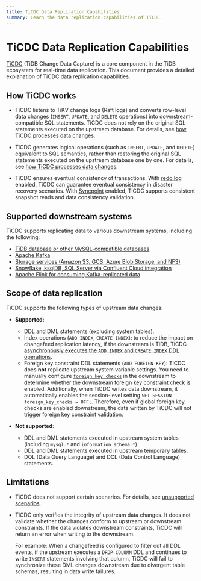 ```yaml
---
title: TiCDC Data Replication Capabilities
summary: Learn the data replication capabilities of TiCDC.
---
```


# TiCDC Data Replication Capabilities

[TiCDC](/ticdc/ticdc-overview.md) (TiDB Change Data Capture) is a core component in the TiDB ecosystem for real-time data replication. This document provides a detailed explanation of TiCDC data replication capabilities.

## How TiCDC works

- TiCDC listens to TiKV change logs (Raft logs) and converts row-level data changes (`INSERT`, `UPDATE`, and `DELETE` operations) into downstream-compatible SQL statements. TiCDC does not rely on the original SQL statements executed on the upstream database. For details, see [how TiCDC processes data changes](/ticdc/ticdc-overview.md#implementation-of-processing-data-changes).

- TiCDC generates logical operations (such as `INSERT`, `UPDATE`, and `DELETE`) equivalent to SQL semantics, rather than restoring the original SQL statements executed on the upstream database one by one. For details, see [how TiCDC processes data changes](/ticdc/ticdc-overview.md#implementation-of-processing-data-changes).

- TiCDC ensures eventual consistency of transactions. With [redo log](/ticdc/ticdc-sink-to-mysql.md#eventually-consistent-replication-in-disaster-scenarios) enabled, TiCDC can guarantee eventual consistency in disaster recovery scenarios. With [Syncpoint](/ticdc/ticdc-upstream-downstream-check.md#enable-syncpoint) enabled, TiCDC supports consistent snapshot reads and data consistency validation.

## Supported downstream systems

TiCDC supports replicating data to various downstream systems, including the following:

- [TiDB database or other MySQL-compatible databases](/ticdc/ticdc-sink-to-mysql.md)
- [Apache Kafka](/ticdc/ticdc-sink-to-kafka.md)
- [Storage services (Amazon S3, GCS, Azure Blob Storage, and NFS)](/ticdc/ticdc-sink-to-cloud-storage.md)
- [Snowflake, ksqlDB, SQL Server via Confluent Cloud integration](/ticdc/integrate-confluent-using-ticdc.md)
- [Apache Flink for consuming Kafka-replicated data](/replicate-data-to-kafka.md)

## Scope of data replication

TiCDC supports the following types of upstream data changes:

+ **Supported:**

    - DDL and DML statements (excluding system tables).
    - Index operations (`ADD INDEX`, `CREATE INDEX`): to reduce the impact on changefeed replication latency, if the downstream is TiDB, TiCDC [asynchronously executes the `ADD INDEX` and `CREATE INDEX` DDL operations](/ticdc/ticdc-ddl.md#asynchronous-execution-of-add-index-and-create-index-ddls).
    - Foreign key constraint DDL statements (`ADD FOREIGN KEY`): TiCDC does **not** replicate upstream system variable settings. You need to manually configure [`foreign_key_checks`](/system-variables.md#foreign_key_checks) in the downstream to determine whether the downstream foreign key constraint check is enabled. Additionally, when TiCDC writes data downstream, it automatically enables the session-level setting `SET SESSION foreign_key_checks = OFF;`. Therefore, even if global foreign key checks are enabled downstream, the data written by TiCDC will not trigger foreign key constraint validation.

+ **Not supported**:

    - DDL and DML statements executed in upstream system tables (including `mysql.*` and `information_schema.*`).
    - DDL and DML statements executed in upstream temporary tables.
    - DQL (Data Query Language) and DCL (Data Control Language) statements.

## Limitations

- TiCDC does not support certain scenarios. For details, see [unsupported scenarios](/ticdc/ticdc-overview.md#unsupported-scenarios).
- TiCDC only verifies the integrity of upstream data changes. It does not validate whether the changes conform to upstream or downstream constraints. If the data violates downstream constraints, TiCDC will return an error when writing to the downstream. 

   For example: When a changefeed is configured to filter out all DDL events, if the upstream executes a `DROP COLUMN` DDL and continues to write `INSERT` statements involving that column, TiCDC will fail to synchronize these DML changes downstream due to divergent table schemas, resulting in data write failures.
